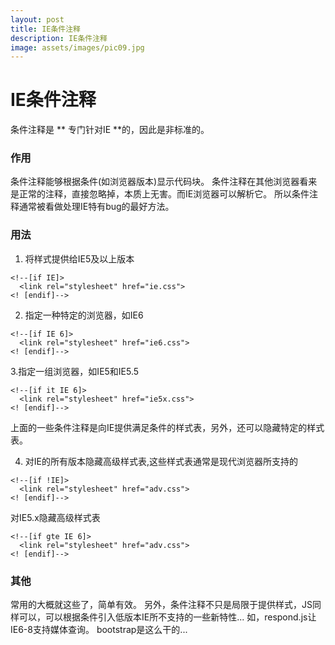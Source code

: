 ```yaml
---
layout: post
title: IE条件注释
description: IE条件注释
image: assets/images/pic09.jpg
---
```


# IE条件注释

条件注释是 ** 专门针对IE **的，因此是非标准的。

### 作用

条件注释能够根据条件(如浏览器版本)显示代码块。
条件注释在其他浏览器看来是正常的注释，直接忽略掉，本质上无害。而IE浏览器可以解析它。
所以条件注释通常被看做处理IE特有bug的最好方法。

### 用法

1. 将样式提供给IE5及以上版本

```
<!--[if IE]>
  <link rel="stylesheet" href="ie.css">
<! [endif]-->
```

2. 指定一种特定的浏览器，如IE6


```
<!--[if IE 6]>
  <link rel="stylesheet" href="ie6.css">
<! [endif]-->
```

3.指定一组浏览器，如IE5和IE5.5

```
<!--[if it IE 6]>
  <link rel="stylesheet" href="ie5x.css">
<! [endif]-->
```

上面的一些条件注释是向IE提供满足条件的样式表，另外，还可以隐藏特定的样式表。

4. 对IE的所有版本隐藏高级样式表,这些样式表通常是现代浏览器所支持的


```
<!--[if !IE]>
  <link rel="stylesheet" href="adv.css">
<! [endif]-->
```

对IE5.x隐藏高级样式表


```
<!--[if gte IE 6]>
  <link rel="stylesheet" href="adv.css">
<! [endif]-->
```
### 其他

常用的大概就这些了，简单有效。
另外，条件注释不只是局限于提供样式，JS同样可以，可以根据条件引入低版本IE所不支持的一些新特性...
如，respond.js让IE6-8支持媒体查询。
bootstrap是这么干的...
